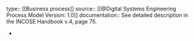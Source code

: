 type:: [[Business process]]
source:: [[@Digital Systems Engineering Process Model Version: 1.0]]
documentation:: See detailed description in the INCOSE Handbook v.4, page 75.

-